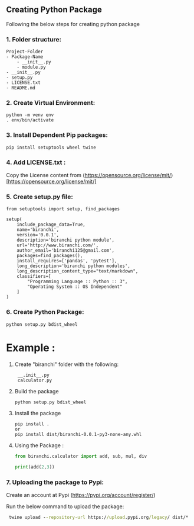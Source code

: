 
## Creating Python Package

Following the below steps for creating python package


### 1. Folder structure:

    Project-Folder
	- Package-Name
		- __init__.py
		- module.py
	- __init__.py
	- setup.py
  	- LICENSE.txt
	- README.md
	
	
### 2. Create Virtual Environment:
	python -m venv env
	. env/bin/activate
	
	
### 3. Install Dependent Pip packages:

	pip install setuptools wheel twine
	

### 4. Add LICENSE.txt :
Copy the License content from (https://opensource.org/license/mit/)[https://opensource.org/license/mit/]



### 5. Create setup.py file:

```python3
from setuptools import setup, find_packages

setup(
	include_package_data=True,
	name='biranchi',
	version='0.0.1',
	description='biranchi python module',
	url='http://www.biranchi.com/',
	author_email='biranchi125@gmail.com',
	packages=find_packages(),
	install_requires=['pandas', 'pytest'],
	long_description='biranchi python modules',
	long_description_content_type="text/markdown",
	classifiers=[
		"Programming Language :: Python :: 3",
		"Operating System :: OS Independent"
	]
)
```


### 6. Create Python Package:
	python setup.py bdist_wheel




Example :
==========

1. Create "biranchi" folder with the following:

   ```shell
    __.init__.py
    calculator.py
   ```
	
2. Build the package

   ```shell
   python setup.py bdist_wheel
   ```

2. Install the package

   ```shell
   pip install .
   or 
   pip install dist/biranchi-0.0.1-py3-none-any.whl
   ```
   
3. Using the Package :

   ```python
   from biranchi.calculator import add, sub, mul, div
	
   print(add(2,3))
   ```


### 7. Uploading the package to Pypi:

Create an account at Pypi (https://pypi.org/account/register/)

Run the below command to upload the package:

  ```cmd
   twine upload --repository-url https://upload.pypi.org/legacy/ dist/*
  ```
